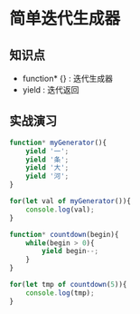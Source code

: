 简单迭代生成器
=============

## 知识点

* function* {} : 迭代生成器
* yield : 迭代返回

## 实战演习

~~~js
function* myGenerator(){
    yield '一';
    yield '条';
    yield '大';
    yield '河';
}

for(let val of myGenerator()){
    console.log(val);
}

function* countdown(begin){
    while(begin > 0){
        yield begin--;
    }
}

for(let tmp of countdown(5)){
    console.log(tmp);
}
~~~